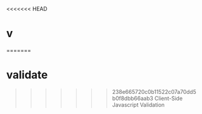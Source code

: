 <<<<<<< HEAD
# v
=======
# validate
>>>>>>> 238e665720c0b11522c07a70dd5b0f8dbb66aab3
Client-Side Javascript Validation
